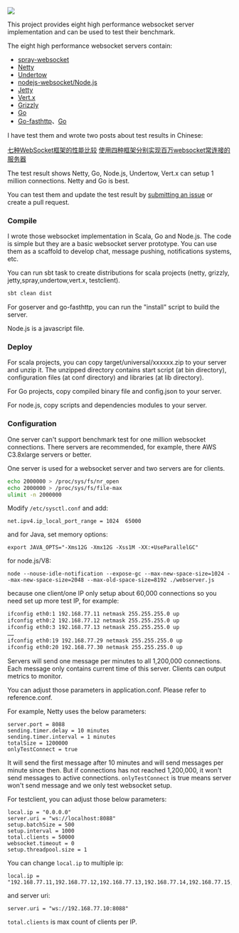 ![](https://travis-ci.org/smallnest/C1000K-Servers.svg?branch=master)

This project provides eight high performance websocket server implementation and can be used to test their benchmark.


The eight high performance websocket servers contain:
* [spray-websocket](https://github.com/wandoulabs/spray-websocket)
* [Netty](http://netty.io/)
* [Undertow](http://undertow.io/)
* [nodejs-websocket/Node.js](https://github.com/sitegui/nodejs-websocket)
* [Jetty](http://www.eclipse.org/jetty/)
* [Vert.x](http://http://vertx.io)
* [Grizzly](https://grizzly.java.net/)
* [Go](https://golang.org/)
* [Go-fasthttp](https://github.com/valyala/fasthttp)、[Go](https://github.com/fasthttp-contrib/websocket)

I have test them and wrote two posts about test results in Chinese:

[七种WebSocket框架的性能比较](http://colobu.com/2015/07/14/performance-comparison-of-7-websocket-frameworks/)
[使用四种框架分别实现百万websocket常连接的服务器](http://colobu.com/2015/05/22/implement-C1000K-servers-by-spray-netty-undertow-and-node-js/#comments)

The test result shows Netty, Go, Node.js, Undertow, Vert.x can setup 1 million connections. Netty and Go is best.

You can test them and update the test result by [submitting an issue](https://github.com/smallnest/C1000K-Servers/issues) or create a pull request.


### Compile
I wrote those websocket implementation in Scala, Go and Node.js. The code is simple but they are a basic websocket server prototype.
You can use them as a scaffold to develop chat, message pushing, notifications systems, etc.

You can run sbt task to create distributions for scala projects (netty, grizzly, jetty,spray,undertow,vert.x, testclient).

```sh
sbt clean dist
```

For goserver and go-fasthttp, you can run the "install" script to build the server.

Node.js is a javascript file.


### Deploy
For scala projects, you can copy target/universal/xxxxxx.zip to your server and unzip it.
The unzipped directory contains start script (at bin directory), configuration files (at conf directory) and libraries (at lib directory).

For Go projects, copy compiled binary file and config.json to your server.


For node.js, copy scripts and dependencies modules to your server.


### Configuration
One server can't support benchmark test for one million websocket connections.
There servers are recommended, for example, there AWS C3.8xlarge servers or better.

One server is used for a websocket server and two servers are for clients.


```sh
echo 2000000 > /proc/sys/fs/nr_open
echo 2000000 > /proc/sys/fs/file-max
ulimit -n 2000000
```

Modify `/etc/sysctl.conf` and add:

```
net.ipv4.ip_local_port_range = 1024  65000
```


and for Java, set memory options:
```
export JAVA_OPTS="-Xms12G -Xmx12G -Xss1M -XX:+UseParallelGC"
```

for node.js/V8:
```
node --nouse-idle-notification --expose-gc --max-new-space-size=1024 --max-new-space-size=2048 --max-old-space-size=8192 ./webserver.js
```

because one client/one IP only setup about 60,000 connections so you need set up more test IP, for example:
```sh
ifconfig eth0:1 192.168.77.11 netmask 255.255.255.0 up
ifconfig eth0:2 192.168.77.12 netmask 255.255.255.0 up
ifconfig eth0:3 192.168.77.13 netmask 255.255.255.0 up
……
ifconfig eth0:19 192.168.77.29 netmask 255.255.255.0 up
ifconfig eth0:20 192.168.77.30 netmask 255.255.255.0 up
```

Servers will send one message per minutes to all 1,200,000 connections. Each message only contains current time of this server. Clients can output metrics to monitor.

You can adjust those parameters in application.conf. Please refer to reference.conf.

For example, Netty uses the below parameters:
```
server.port = 8088
sending.timer.delay = 10 minutes
sending.timer.interval = 1 minutes
totalSize = 1200000
onlyTestConnect = true
```

It will send the first message after 10 minutes and will send messages per minute since then.
But if connections has not reached 1,200,000, it won't send messages to active connections.
`onlyTestConnect` is true means server won't send message and we only test websocket setup.


For testclient, you can adjust those below parameters:
```
local.ip = "0.0.0.0"
server.uri = "ws://localhost:8088"
setup.batchSize = 500
setup.interval = 1000
total.clients = 50000
websocket.timeout = 0
setup.threadpool.size = 1
```

You can change `local.ip` to multiple ip:
```
local.ip = "192.168.77.11,192.168.77.12,192.168.77.13,192.168.77.14,192.168.77.15,192.168.77.16,192.168.77.17,192.168.77.18,192.168.77.19,192.168.77.20,192.168.77.21,192.168.77.22,192.168.77.23,192.168.77.24,192.168.77.25,192.168.77.26,192.168.77.27,192.168.77.28,192.168.77.29,192.168.77.30"
```

and server uri:
```
server.uri = "ws://192.168.77.10:8088"
```

`total.clients` is max count of clients per IP.

